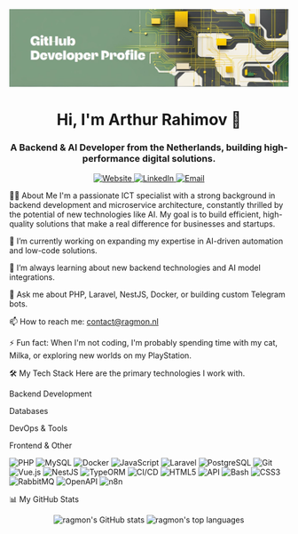 <div align="center">
<a href="https://ragmon.nl" target="_blank">
<img src="https://raw.githubusercontent.com/ragmon/ragmon/main/assets/banner.jpeg" alt="Rahimov Development Banner">
</a>
</div>

<h1 align="center">Hi, I'm Arthur Rahimov 👋</h1>
<h3 align="center">A Backend & AI Developer from the Netherlands, building high-performance digital solutions.</h3>

<p align="center">
<a href="https://ragmon.nl" target="_blank">
<img src="https://img.shields.io/badge/Website-green?style=for-the-badge&logo=googlechrome&color=green" alt="Website">
</a>
<a href="https://www.linkedin.com/in/arthur-rahimov" target="_blank">
<img src="https://www.google.com/search?q=https://img.shields.io/badge/LinkedIn-0077B5%3Fstyle%3Dfor-the-badge%26logo%3Dlinkedin%26logoColor%3Dwhite" alt="LinkedIn">
</a>
<a href="mailto:contact@ragmon.nl">
<img src="https://www.google.com/search?q=https://img.shields.io/badge/Email-D14836%3Fstyle%3Dfor-the-badge%26logo%3Dgmail%26logoColor%3Dwhite" alt="Email">
</a>
</p>

👨‍💻 About Me
I'm a passionate ICT specialist with a strong background in backend development and microservice architecture, constantly thrilled by the potential of new technologies like AI. My goal is to build efficient, high-quality solutions that make a real difference for businesses and startups.

🔭 I’m currently working on expanding my expertise in AI-driven automation and low-code solutions.

🌱 I’m always learning about new backend technologies and AI model integrations.

💬 Ask me about PHP, Laravel, NestJS, Docker, or building custom Telegram bots.

📫 How to reach me: contact@ragmon.nl

⚡ Fun fact: When I'm not coding, I'm probably spending time with my cat, Milka, or exploring new worlds on my PlayStation.

🛠️ My Tech Stack
Here are the primary technologies I work with.

Backend Development

Databases

DevOps & Tools

Frontend & Other

<img src="https://www.google.com/search?q=https://img.shields.io/badge/php-%2523777BB4.svg%3Fstyle%3Dfor-the-badge%26logo%3Dphp%26logoColor%3Dwhite" alt="PHP">

<img src="https://www.google.com/search?q=https://img.shields.io/badge/mysql-%252300f.svg%3Fstyle%3Dfor-the-badge%26logo%3Dmysql%26logoColor%3Dwhite" alt="MySQL">

<img src="https://www.google.com/search?q=https://img.shields.io/badge/docker-%25230db7ed.svg%3Fstyle%3Dfor-the-badge%26logo%3Ddocker%26logoColor%3Dwhite" alt="Docker">

<img src="https://www.google.com/search?q=https://img.shields.io/badge/javascript-%2523323330.svg%3Fstyle%3Dfor-the-badge%26logo%3Djavascript%26logoColor%3D%2523F7DF1E" alt="JavaScript">

<img src="https://www.google.com/search?q=https://img.shields.io/badge/laravel-%2523FF2D20.svg%3Fstyle%3Dfor-the-badge%26logo%3Dlaravel%26logoColor%3Dwhite" alt="Laravel">

<img src="https://www.google.com/search?q=https://img.shields.io/badge/postgresql-%2523316192.svg%3Fstyle%3Dfor-the-badge%26logo%3Dpostgresql%26logoColor%3Dwhite" alt="PostgreSQL">

<img src="https://www.google.com/search?q=https://img.shields.io/badge/git-%2523F05033.svg%3Fstyle%3Dfor-the-badge%26logo%3Dgit%26logoColor%3Dwhite" alt="Git">

<img src="https://www.google.com/search?q=https://img.shields.io/badge/vue.js-%252335495e.svg%3Fstyle%3Dfor-the-badge%26logo%3Dvuedotjs%26logoColor%3D%25234FC08D" alt="Vue.js">

<img src="https://www.google.com/search?q=https://img.shields.io/badge/nestjs-%2523E0234E.svg%3Fstyle%3Dfor-the-badge%26logo%3Dnestjs%26logoColor%3Dwhite" alt="NestJS">

<img src="https://www.google.com/search?q=https://img.shields.io/badge/TypeORM-262627%3Fstyle%3Dfor-the-badge%26logo%3Dtypeorm%26logoColor%3Dwhite" alt="TypeORM">

<img src="https://www.google.com/search?q=https://img.shields.io/badge/CI%252FCD-2088FF%3Fstyle%3Dfor-the-badge%26logo%3Dgitlab%26logoColor%3Dwhite" alt="CI/CD">

<img src="https://www.google.com/search?q=https://img.shields.io/badge/html5-%2523E34F26.svg%3Fstyle%3Dfor-the-badge%26logo%3Dhtml5%26logoColor%3Dwhite" alt="HTML5">

<img src="https://www.google.com/search?q=https://img.shields.io/badge/API-REST-orange%3Fstyle%3Dfor-the-badge" alt="API">



<img src="https://www.google.com/search?q=https://img.shields.io/badge/bash-%25234EAA25.svg%3Fstyle%3Dfor-the-badge%26logo%3Dgnu-bash%26logoColor%3Dwhite" alt="Bash">

<img src="https://www.google.com/search?q=https://img.shields.io/badge/css3-%25231572B6.svg%3Fstyle%3Dfor-the-badge%26logo%3Dcss3%26logoColor%3Dwhite" alt="CSS3">

<img src="https://www.google.com/search?q=https://img.shields.io/badge/RabbitMQ-FF6600%3Fstyle%3Dfor-the-badge%26logo%3Drabbitmq%26logoColor%3Dwhite" alt="RabbitMQ">



<img src="https://www.google.com/search?q=https://img.shields.io/badge/OpenAPI-6BA539%3Fstyle%3Dfor-the-badge%26logo%3Dopenapi-initiative%26logoColor%3Dwhite" alt="OpenAPI">

<img src="https://www.google.com/search?q=https://img.shields.io/badge/n8n-1F8263%3Fstyle%3Dfor-the-badge%26logo%3Dn8n%26logoColor%3Dwhite" alt="n8n">

📊 My GitHub Stats
<p align="center">
<img src="https://www.google.com/search?q=https://github-readme-stats.vercel.app/api%3Fusername%3Dragmon%26show_icons%3Dtrue%26theme%3Ddracula%26include_all_commits%3Dtrue%26count_private%3Dtrue" alt="ragmon's GitHub stats" />
<img src="https://www.google.com/search?q=https://github-readme-stats.vercel.app/api/top-langs/%3Fusername%3Dragmon%26layout%3Dcompact%26langs_count%3D8%26theme%3Ddracula" alt="ragmon's top languages" />
</p>
